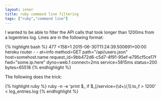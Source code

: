 ```yaml
---
layout: inner
title: ruby command line filtering
tags: ["ruby","command line"]
---
```

I wanted to be able to filter the API calls that took longer than 1200ms from a logentries log. Lines are in the following format:

{% highlight bash %}
477 <158>1 2015-06-30T11:24:39.500691+00:00 heroku router - - at=info method=GET path="/api/users.json" host=somehost.name request_id=9bb472d6-c5d7-4f91-95ef-e795cf5ce17f fwd="some.ip.here" dyno=web.1 connect=2ms service=5815ms status=200 bytes=65518
{% endhighlight %}

The following does the trick:

{% highlight ruby %}
ruby -n -e 'print $_ if $_[/service=(\d+)/,1].to_f > 1200' < log_entries.log
{% endhighlight %}
